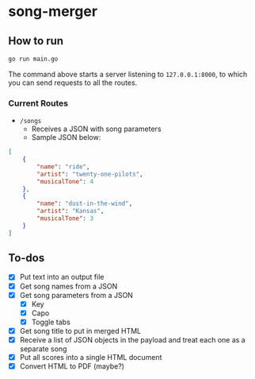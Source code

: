 # song-merger

## How to run
```bash
go run main.go
```

The command above starts a server listening to `127.0.0.1:8000`, to which you can send requests to all the routes.

### Current Routes
- `/songs`
  - Receives a JSON with song parameters
  - Sample JSON below:

```json
[
    {
        "name": "ride",
        "artist": "twenty-one-pilots",
        "musicalTone": 4
    },
    {
        "name": "dust-in-the-wind",
        "artist": "Kansas",
        "musicalTone": 3
    }
]
```

## To-dos
- [X] Put text into an output file
- [X] Get song names from a JSON
- [X] Get song parameters from a JSON
  - [X] Key
  - [X] Capo
  - [X] Toggle tabs
- [X] Get song title to put in merged HTML
- [X] Receive a list of JSON objects in the payload and treat each one as a separate song
- [X] Put all scores into a single HTML document
- [X] Convert HTML to PDF (maybe?)
